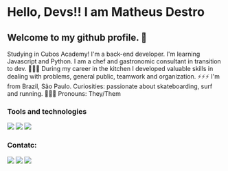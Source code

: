 # Hello, Devs!! I am Matheus Destro
## Welcome to my github profile. 👋 

Studying in Cubos Academy! I'm a back-end developer.
I'm learning Javascript and Python.
I am a chef and gastronomic consultant in transition to dev. 👨‍🍳🔪
During my career in the kitchen I developed valuable skills in dealing with problems, general public, teamwork and organization. ⚡⚡⚡
I'm from Brazil, São Paulo.
Curiosities: passionate about skateboarding, surf and running. 🏃🏃🏃
Pronouns: They/Them

### Tools and technologies
<div>
<img src="https://cdn.jsdelivr.net/gh/devicons/devicon/icons/css3/css3-original.svg" witdh="100px" />
<img src="https://cdn.jsdelivr.net/gh/devicons/devicon/icons/html5/html5-original-wordmark.svg" witdh="100px" />
<i class="devicon-javascript-plain colored"></i>
<img src="https://cdn.jsdelivr.net/gh/devicons/devicon/icons/premierepro/premierepro-original.svg" witdh="100px"  />
</div>

### Contatc:
<div>
<a href="https://www.instagram.com/theus._rocha/" target="_blank"><img loading="lazy" src="https://img.shields.io/badge/-Instagram-%23E4405F?style=for-the-badge&logo=instagram&logoColor=white" target="_blank"></a>
<a href="https://www.linkedin.com/in/matheus-destro-3b4a39155/" target="_blank"><img loading="lazy" src="https://img.shields.io/badge/-LinkedIn-%230077B5?style=for-the-badge&logo=linkedin&logoColor=white" target="_blank"></a>
<a href = "destro157@gmail.com"><img loading="lazy" src="https://img.shields.io/badge/Gmail-D14836?style=for-the-badge&logo=gmail&logoColor=white" target="_blank"></a>  
</div>




<!--
**Destrinn/Destrinn** is a ✨ _special_ ✨ repository because its `README.md` (this file) appears on your GitHub profile.

Here are some ideas to get you started:

- 🔭 I’m currently working on ...
- 🌱 I’m currently learning ...
- 👯 I’m looking to collaborate on ...
- 🤔 I’m looking for help with ...
- 💬 Ask me about ...
- 📫 How to reach me: ...
- 😄 Pronouns: ...
- ⚡ Fun fact: ...
-->
